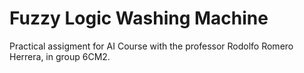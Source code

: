 # Fuzzy Logic Washing Machine
 Practical assigment for AI Course with the professor Rodolfo Romero Herrera, in group 6CM2.
